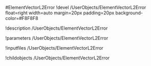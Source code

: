 <!-- MOOSE Object Documentation Stub: Remove this when content is added. -->
#ElementVectorL2Error
!devel /UserObjects/ElementVectorL2Error float=right width=auto margin=20px padding=20px background-color=#F8F8F8

!description /UserObjects/ElementVectorL2Error

!parameters /UserObjects/ElementVectorL2Error

!inputfiles /UserObjects/ElementVectorL2Error

!childobjects /UserObjects/ElementVectorL2Error

